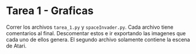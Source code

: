 # Tarea 1 - Graficas
Correr los archivos ```tarea_1.py``` y ```spaceInvader.py```. Cada archivo tiene comentarios al final. Descomentar estos e ir exportando las imagenes que cada uno de ellos genera. El segundo archivo solamente contiene la escena de Atari.